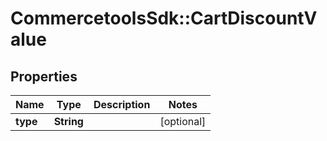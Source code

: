 # CommercetoolsSdk::CartDiscountValue

## Properties
Name | Type | Description | Notes
------------ | ------------- | ------------- | -------------
**type** | **String** |  | [optional] 


